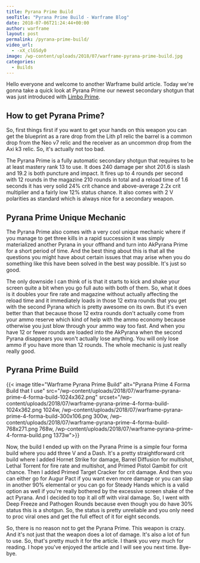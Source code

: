 ```yaml
---
title: Pyrana Prime Build
seoTitle: "Pyrana Prime Build - Warframe Blog"
date: 2018-07-06T21:24:44+00:00
author: warframe
layout: post
permalink: /pyrana-prime-build/
video_url:
  - -xX_clGSdy0
image: /wp-content/uploads/2018/07/warframe-pyrana-prime-build.jpg
categories:
  - Builds
---
```

Hello everyone and welcome to another Warframe build article. Today we're gonna take a quick look at Pyrana Prime our newest secondary shotgun that was just introduced with [Limbo Prime](https://warframeblog.com/limbo-prime-access/).<!--more-->

## How to get Pyrana Prime?

So, first things first if you want to get your hands on this weapon you can get the blueprint as a rare drop from the Lith p1 relic the barrel is a common drop from the Neo v7 relic and the receiver as an uncommon drop from the Axi k3 relic. So, it's actually not too bad.

The Pyrana Prime is a fully automatic secondary shotgun that requires to be at least mastery rank 13 to use. It does 240 damage per shot 201.6 is slash and 19.2 is both puncture and impact. It fires up to 4 rounds per second with 12 rounds in the magazine 210 rounds in total and a reload time of 1.6 seconds it has very solid 24% crit chance and above-average 2.2x crit multiplier and a fairly low 12% status chance. It also comes with 2 V polarities as standard which is always nice for a secondary weapon.

## Pyrana Prime Unique Mechanic

The Pyrana Prime also comes with a very cool unique mechanic where if you manage to get three kills in a rapid succession it was simply materialized another Pyrana in your offhand and turn into AkPyrana Prime for a short period of time. And the best thing about this is that all the questions you might have about certain issues that may arise when you do something like this have been solved in the best way possible. It's just so good.

The only downside I can think of is that it starts to kick and shake your screen quite a bit when you go full auto with both of them. So, what it does is it doubles your fire rate and magazine without actually affecting the reload time and it immediately loads in those 12 extra rounds that you get with the second Pyrana which is pretty awesome on its own. But it's even better than that because those 12 extra rounds don't actually come from your ammo reserve which kind of help with the ammo economy because otherwise you just blow through your ammo way too fast. And when you have 12 or fewer rounds are loaded into the AkPyrana when the second Pyrana disappears you won't actually lose anything. You will only lose ammo if you have more than 12 rounds. The whole mechanic is just really really good.

## Pyrana Prime Build

{{< image title="Warframe Pyrana Prime Build" alt="Pyrana Prime 4 Forma Build that I use" src="/wp-content/uploads/2018/07/warframe-pyrana-prime-4-forma-build-1024x362.png" srcset="/wp-content/uploads/2018/07/warframe-pyrana-prime-4-forma-build-1024x362.png 1024w, /wp-content/uploads/2018/07/warframe-pyrana-prime-4-forma-build-300x106.png 300w, /wp-content/uploads/2018/07/warframe-pyrana-prime-4-forma-build-768x271.png 768w, /wp-content/uploads/2018/07/warframe-pyrana-prime-4-forma-build.png 1373w">}}
  
Now, the build I ended up with on the Pyrana Prime is a simple four forma build where you add three V and a Dash. It's a pretty straightforward crit build where I added Hornet Strike for damage, Barrel Diffusion for multishot, Lethal Torrent for fire rate and multishot, and Primed Pistol Gambit for crit chance. Then I added Primed Target Cracker for crit damage. And then you can either go for Augur Pact if you want even more damage or you can slap in another 90% elemental or you can go for Steady Hands which is a valid option as well if you're really bothered by the excessive screen shake of the act Pyrana. And I decided to top it all off with viral damage. So, I went with Deep Freeze and Pathogen Rounds because even though you do have 30% status this is a shotgun. So, the status is pretty unreliable and you only need to proc viral ones and get the full effect of it for eight seconds.

So, there is no reason not to get the Pyrana Prime. This weapon is crazy. And it's not just that the weapon does a lot of damage. It's also a lot of fun to use. So, that's pretty much it for the article. I thank you very much for reading. I hope you've enjoyed the article and I will see you next time. Bye-bye.